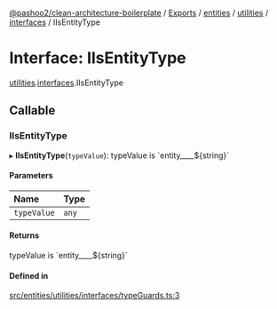 [@pashoo2/clean-architecture-boilerplate](../README.md) / [Exports](../modules.md) / [entities](../modules/entities.md) / [utilities](../modules/entities.utilities.md) / [interfaces](../modules/entities.utilities.interfaces.md) / IIsEntityType

# Interface: IIsEntityType

[utilities](../modules/entities.utilities.md).[interfaces](../modules/entities.utilities.interfaces.md).IIsEntityType

## Callable

### IIsEntityType

▸ **IIsEntityType**(`typeValue`): typeValue is \`entity\_\_\_\_${string}\`

#### Parameters

| Name | Type |
| :------ | :------ |
| `typeValue` | `any` |

#### Returns

typeValue is \`entity\_\_\_\_${string}\`

#### Defined in

[src/entities/utilities/interfaces/typeGuards.ts:3](https://github.com/pashoo2/clean-architecture-boilerplate/blob/4202db5/src/entities/utilities/interfaces/typeGuards.ts#L3)
